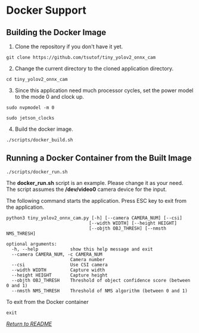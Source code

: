 # Docker Support

## Building the Docker Image

1. Clone the repository if you don't have it yet.
```
git clone https://github.com/tsutof/tiny_yolov2_onnx_cam
```
2. Change the current directory to the cloned application directory.
```
cd tiny_yolov2_onnx_cam
```
3. Since this application need much processor cycles, set the power model to the mode 0 and clock up.
```
sudo nvpmodel -m 0
```
```
sudo jetson_clocks
```
4. Build the docker image.
```
./scripts/docker_build.sh
```

## Running a Docker Container from the Built Image

```
./scripts/docker_run.sh
```
The **docker_run.sh** script is an example. Please change it as your need. The script assumes the **/dev/video0** camera device for the input.

The following command starts the application.
Press ESC key to exit from the application.

```
python3 tiny_yolov2_onnx_cam.py [-h] [--camera CAMERA_NUM] [--csi]
                               [--width WIDTH] [--height HEIGHT]
                               [--objth OBJ_THRESH] [--nmsth NMS_THRESH]

optional arguments:
  -h, --help            show this help message and exit
  --camera CAMERA_NUM, -c CAMERA_NUM
                        Camera number
  --csi                 Use CSI camera
  --width WIDTH         Capture width
  --height HEIGHT       Capture height
  --objth OBJ_THRESH    Threshold of object confidence score (between 0 and 1)
  --nmsth NMS_THRESH    Threshold of NMS algorithm (between 0 and 1)
```

To exit from the Docker container
```
exit
```

*[Return to README](../README.md)*

